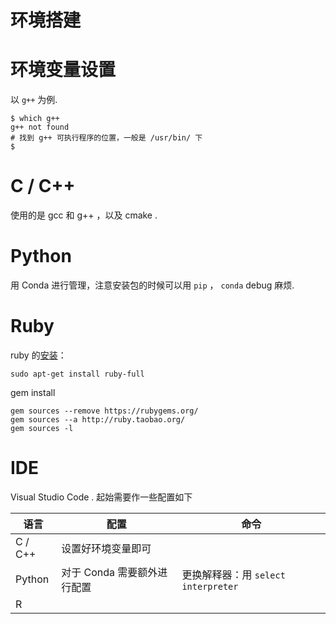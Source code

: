 # 环境搭建

# 环境变量设置

以 `g++` 为例.

```shell
$ which g++
g++ not found
# 找到 g++ 可执行程序的位置，一般是 /usr/bin/ 下
$ 
```

# C / C++

使用的是 gcc 和 g++ ，以及 cmake .

# Python

用 Conda 进行管理，注意安装包的时候可以用 `pip` ， `conda` debug 麻烦.

# Ruby

ruby 的[安装](https://www.ruby-lang.org/en/documentation/installation/)：


```shell
sudo apt-get install ruby-full
```

gem install

```shell
gem sources --remove https://rubygems.org/
gem sources --a http://ruby.taobao.org/
gem sources -l
```

# IDE

Visual Studio Code . 起始需要作一些配置如下

| 语言      | 配置                | 命令                           |
| ------- | ----------------- | ---------------------------- |
| C / C++ | 设置好环境变量即可         |                              |
| Python  | 对于 Conda 需要额外进行配置 | 更换解释器：用 `select interpreter` |
| R       |                   |                              |
